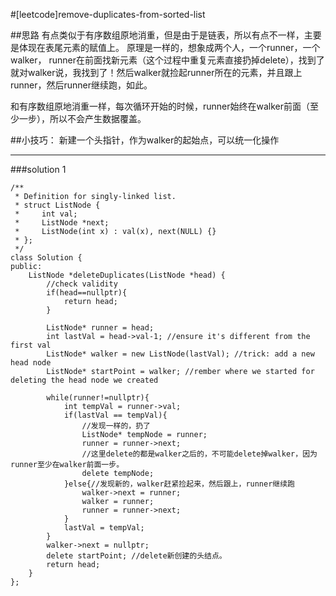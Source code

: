 #[leetcode]remove-duplicates-from-sorted-list

##思路
有点类似于有序数组原地消重，但是由于是链表，所以有点不一样，主要是体现在表尾元素的赋值上。
原理是一样的，想象成两个人，一个runner，一个walker，
runner在前面找新元素（这个过程中重复元素直接扔掉delete），找到了就对walker说，我找到了！然后walker就捡起runner所在的元素，并且跟上runner，然后runner继续跑，如此。

和有序数组原地消重一样，每次循环开始的时候，runner始终在walker前面（至少一步），所以不会产生数据覆盖。

##小技巧：
新建一个头指针，作为walker的起始点，可以统一化操作

---
###solution 1

    /**
     * Definition for singly-linked list.
     * struct ListNode {
     *     int val;
     *     ListNode *next;
     *     ListNode(int x) : val(x), next(NULL) {}
     * };
     */
    class Solution {
    public:
        ListNode *deleteDuplicates(ListNode *head) {
            //check validity
            if(head==nullptr){
                return head;
            }
            
            ListNode* runner = head;
            int lastVal = head->val-1; //ensure it's different from the first val
            ListNode* walker = new ListNode(lastVal); //trick: add a new head node
            ListNode* startPoint = walker; //rember where we started for deleting the head node we created
            
            while(runner!=nullptr){
                int tempVal = runner->val;
                if(lastVal == tempVal){
                    //发现一样的，扔了
                    ListNode* tempNode = runner;
                    runner = runner->next; 
                    //这里delete的都是walker之后的，不可能delete掉walker，因为runner至少在walker前面一步。
                    delete tempNode; 
                }else{//发现新的，walker赶紧捡起来，然后跟上，runner继续跑
                    walker->next = runner;
                    walker = runner;
                    runner = runner->next;
                }
                lastVal = tempVal;
            }
            walker->next = nullptr;
            delete startPoint; //delete新创建的头结点。
            return head;
        }
    };